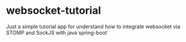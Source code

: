 # websocket-tutorial
Just a simple tutorial app for understand how to integrate websocket via STOMP and SockJS with java spring-boot
